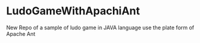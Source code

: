 # LudoGameWithApachiAnt
New Repo of a sample of ludo game in JAVA language use the plate form of Apache Ant
